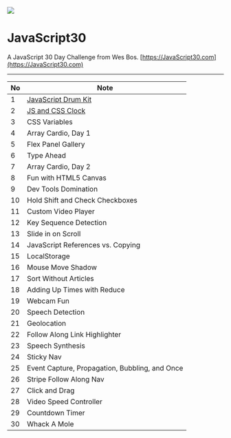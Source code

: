 ![](https://javascript30.com/images/JS3-social-share.png)

# JavaScript30

A JavaScript 30 Day Challenge from Wes Bos.
[https://JavaScript30.com](https://JavaScript30.com)

<hr>

| No  | Note                                                                                                             |
| --- | ---------------------------------------------------------------------------------------------------------------- |
| 1   | [JavaScript Drum Kit](https://github.com/Wangchimei/JS30-challenge/blob/master/01%20-%20JavaScript%20Drum%20Kit) |
| 2   | [JS and CSS Clock](https://github.com/Wangchimei/JS30-challenge/tree/master/02%20-%20JS%20and%20CSS%20Clock)     |
| 3   | CSS Variables                                                                                                    |
| 4   | Array Cardio, Day 1                                                                                              |
| 5   | Flex Panel Gallery                                                                                               |
| 6   | Type Ahead                                                                                                       |
| 7   | Array Cardio, Day 2                                                                                              |
| 8   | Fun with HTML5 Canvas                                                                                            |
| 9   | Dev Tools Domination                                                                                             |
| 10  | Hold Shift and Check Checkboxes                                                                                  |
| 11  | Custom Video Player                                                                                              |
| 12  | Key Sequence Detection                                                                                           |
| 13  | Slide in on Scroll                                                                                               |
| 14  | JavaScript References vs. Copying                                                                                |
| 15  | LocalStorage                                                                                                     |
| 16  | Mouse Move Shadow                                                                                                |
| 17  | Sort Without Articles                                                                                            |
| 18  | Adding Up Times with Reduce                                                                                      |
| 19  | Webcam Fun                                                                                                       |
| 20  | Speech Detection                                                                                                 |
| 21  | Geolocation                                                                                                      |
| 22  | Follow Along Link Highlighter                                                                                    |
| 23  | Speech Synthesis                                                                                                 |
| 24  | Sticky Nav                                                                                                       |
| 25  | Event Capture, Propagation, Bubbling, and Once                                                                   |
| 26  | Stripe Follow Along Nav                                                                                          |
| 27  | Click and Drag                                                                                                   |
| 28  | Video Speed Controller                                                                                           |
| 29  | Countdown Timer                                                                                                  |
| 30  | Whack A Mole                                                                                                     |
